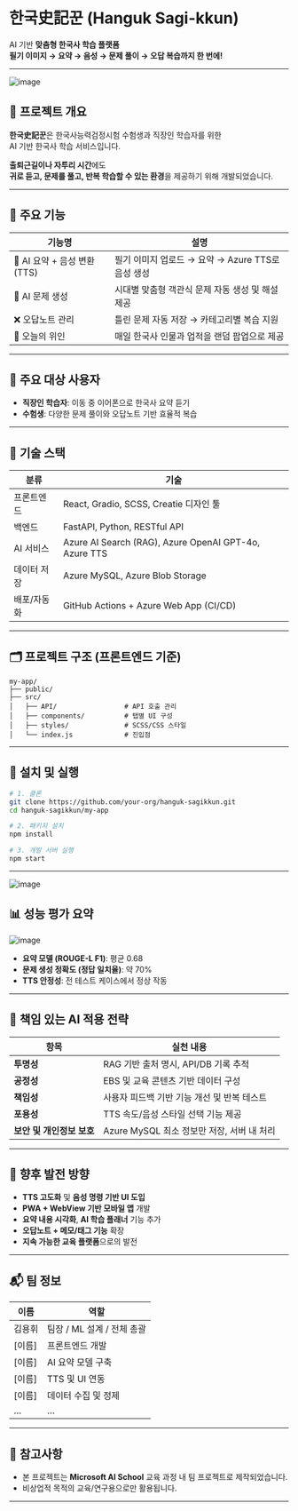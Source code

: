 


# 한국史記꾼 (Hanguk Sagi-kkun)

AI 기반 **맞춤형 한국사 학습 플랫폼**  
**필기 이미지 → 요약 → 음성 → 문제 풀이 → 오답 복습까지 한 번에!**

---



![image](https://github.com/user-attachments/assets/d34d7d52-f9bb-4f1f-9431-76d6bf379066)





## 📌 프로젝트 개요

**한국史記꾼**은 한국사능력검정시험 수험생과 직장인 학습자를 위한  
AI 기반 한국사 학습 서비스입니다.

**출퇴근길이나 자투리 시간**에도  
**귀로 듣고, 문제를 풀고, 반복 학습할 수 있는 환경**을 제공하기 위해 개발되었습니다.

---

## 🎯 주요 기능

| 기능명 | 설명 |
|--------|------|
| 🧠 AI 요약 + 음성 변환 (TTS) | 필기 이미지 업로드 → 요약 → Azure TTS로 음성 생성 |
| 📝 AI 문제 생성 | 시대별 맞춤형 객관식 문제 자동 생성 및 해설 제공 |
| ❌ 오답노트 관리 | 틀린 문제 자동 저장 → 카테고리별 복습 지원 |
| 👤 오늘의 위인 | 매일 한국사 인물과 업적을 랜덤 팝업으로 제공 |

---

## 👥 주요 대상 사용자

- **직장인 학습자**: 이동 중 이어폰으로 한국사 요약 듣기  
- **수험생**: 다양한 문제 풀이와 오답노트 기반 효율적 복습

---

## 🧩 기술 스택

| 분류 | 기술 |
|------|------|
| 프론트엔드 | React, Gradio, SCSS, Creatie 디자인 툴 |
| 백엔드 | FastAPI, Python, RESTful API |
| AI 서비스 | Azure AI Search (RAG), Azure OpenAI GPT-4o, Azure TTS |
| 데이터 저장 | Azure MySQL, Azure Blob Storage |
| 배포/자동화 | GitHub Actions + Azure Web App (CI/CD) |

---

## 🗂️ 프로젝트 구조 (프론트엔드 기준)

```
my-app/
├── public/
├── src/
│   ├── API/                 # API 호출 관리
│   ├── components/          # 탭별 UI 구성
│   ├── styles/              # SCSS/CSS 스타일
│   └── index.js             # 진입점
```

---

## 🚀 설치 및 실행

```bash
# 1. 클론
git clone https://github.com/your-org/hanguk-sagikkun.git
cd hanguk-sagikkun/my-app

# 2. 패키지 설치
npm install

# 3. 개발 서버 실행
npm start
```

---


![image](https://github.com/user-attachments/assets/3125fb28-ef8e-4a19-bd3e-e892216d0c6c)




## 📊 성능 평가 요약


![image](https://github.com/user-attachments/assets/8e6ece50-af80-4f4e-bea4-286e1f8a617a)


- **요약 모델 (ROUGE-L F1)**: 평균 0.68  
- **문제 생성 정확도 (정답 일치율)**: 약 70%  
- **TTS 안정성**: 전 테스트 케이스에서 정상 작동

---

## 🧭 책임 있는 AI 적용 전략

| 항목 | 실천 내용 |
|------|-----------|
| **투명성** | RAG 기반 출처 명시, API/DB 기록 추적 |
| **공정성** | EBS 및 교육 콘텐츠 기반 데이터 구성 |
| **책임성** | 사용자 피드백 기반 기능 개선 및 반복 테스트 |
| **포용성** | TTS 속도/음성 스타일 선택 기능 제공 |
| **보안 및 개인정보 보호** | Azure MySQL 최소 정보만 저장, 서버 내 처리 |

---

## 🌱 향후 발전 방향

- **TTS 고도화** 및 **음성 명령 기반 UI 도입**
- **PWA + WebView 기반 모바일 앱** 개발
- **요약 내용 시각화**, **AI 학습 플래너** 기능 추가
- **오답노트 + 메모/태그 기능** 확장
- **지속 가능한 교육 플랫폼**으로의 발전

---

## 📬 팀 정보

| 이름 | 역할 |
|------|------|
| 김용휘 | 팀장 / ML 설계 / 전체 총괄 |
| [이름] | 프론트엔드 개발 |
| [이름] | AI 요약 모델 구축 |
| [이름] | TTS 및 UI 연동 |
| [이름] | 데이터 수집 및 정제 |
| … | … |

---

## 📝 참고사항

- 본 프로젝트는 **Microsoft AI School** 교육 과정 내 팀 프로젝트로 제작되었습니다.
- 비상업적 목적의 교육/연구용으로만 활용됩니다.

---




